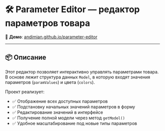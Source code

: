 # 🛠️ Parameter Editor — редактор параметров товара

🔗 **Демо**: [andimian.github.io/parameter-editor](https://andimian.github.io/parameter-editor/)

---

## 📦 Описание

Этот редактор позволяет интерактивно управлять параметрами товара. В основе лежит структура данных `Model`, в которую входят значения параметров (`paramValues`) и цвета (`colors`).

Проект реализует:

- ✅ Отображение всех доступных параметров
- ✅ Подстановку начальных значений параметров в форму
- ✅ Редактирование значений в интерфейсе
- ✅ Получение полной модели через метод `getModel()`
- ✅ Удобное масштабирование под новые типы параметров

